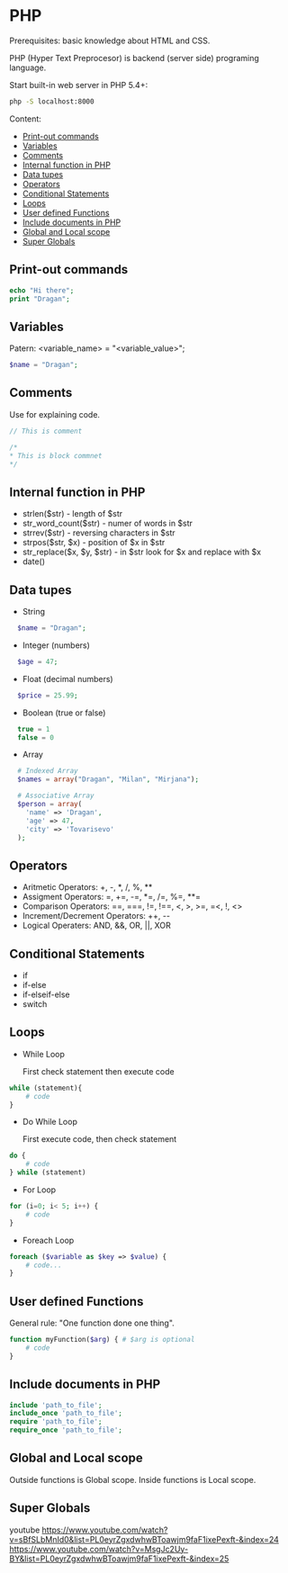 # PHP

Prerequisites: basic knowledge about HTML and CSS.

PHP (Hyper Text Preprocesor) is backend (server side) programing language.

Start built-in web server in PHP 5.4+:

``` bash
php -S localhost:8000
```

Content:

* [Print-out commands](#print-out-commands)
* [Variables](#variables)
* [Comments](#coments)
* [Internal function in PHP](#internal-function-in-php)
* [Data tupes](#data-types)
* [Operators](#operators)
* [Conditional Statements](#conditional-statements)
* [Loops](#loops)
* [User defined Functions](#user-defined-functions)
* [Include documents in PHP](#include-documents-in-php)
* [Global and Local scope](#global-and-local-scope)
* [Super Globals](#super-globals)

## Print-out commands

``` php
echo "Hi there";
print "Dragan";
```

## Variables

Patern: <variable_name> = "<variable_value>";

``` php
$name = "Dragan";
```

## Comments

Use for explaining code.

```php
// This is comment

/*
* This is block commnet
*/
```

## Internal function in PHP

* strlen($str) - length of $str
* str_word_count($str) - numer of words in $str
* strrev($str) - reversing characters in $str
* strpos($str, $x) - position of $x in $str
* str_replace($x, $y, $str) - in $str look for $x and replace with $x
* date()

## Data tupes

* String

```php
  $name = "Dragan";
```

* Integer (numbers)

```php
  $age = 47;
```

* Float (decimal numbers)

```php
  $price = 25.99;
```

* Boolean (true or false)

```php
  true = 1
  false = 0
```

* Array

```php
  # Indexed Array
  $names = array("Dragan", "Milan", "Mirjana");

  # Associative Array
  $person = array(
    'name' => 'Dragan',
    'age' => 47,
    'city' => 'Tovarisevo'
  );
```

## Operators

* Aritmetic Operators: +, -, *, /, %, **
* Assigment Operators: =, +=, -=, *=, /=, %=, **=
* Comparison Operators: ==, ===, !=, !==, <, >, >=, =<, !, <>
* Increment/Decrement Operators: ++, --
* Logical Operaters: AND, &&, OR, ||, XOR

## Conditional Statements

* if
* if-else
* if-elseif-else
* switch

## Loops

* While Loop

  First check statement then execute code

```php
while (statement){
    # code
}
```

* Do While Loop

  First execute code, then check statement

```php
do {
    # code
} while (statement)
```

* For Loop

```php
for (i=0; i< 5; i++) {
    # code
}
```

* Foreach Loop

```php
foreach ($variable as $key => $value) {
    # code...
}
```

## User defined Functions

General rule: "One function done one thing".

```php
function myFunction($arg) { # $arg is optional
    # code
}
```

## Include documents in PHP

```php
include 'path_to_file';
include_once 'path_to_file';
require 'path_to_file';
require_once 'path_to_file';
```

## Global and Local scope

Outside functions is Global scope.
Inside functions is Local scope.

## Super Globals

youtube
<https://www.youtube.com/watch?v=sBfSLbMnId0&list=PL0eyrZgxdwhwBToawjm9faF1ixePexft-&index=24>
<https://www.youtube.com/watch?v=MsgJc2Uy-BY&list=PL0eyrZgxdwhwBToawjm9faF1ixePexft-&index=25>
